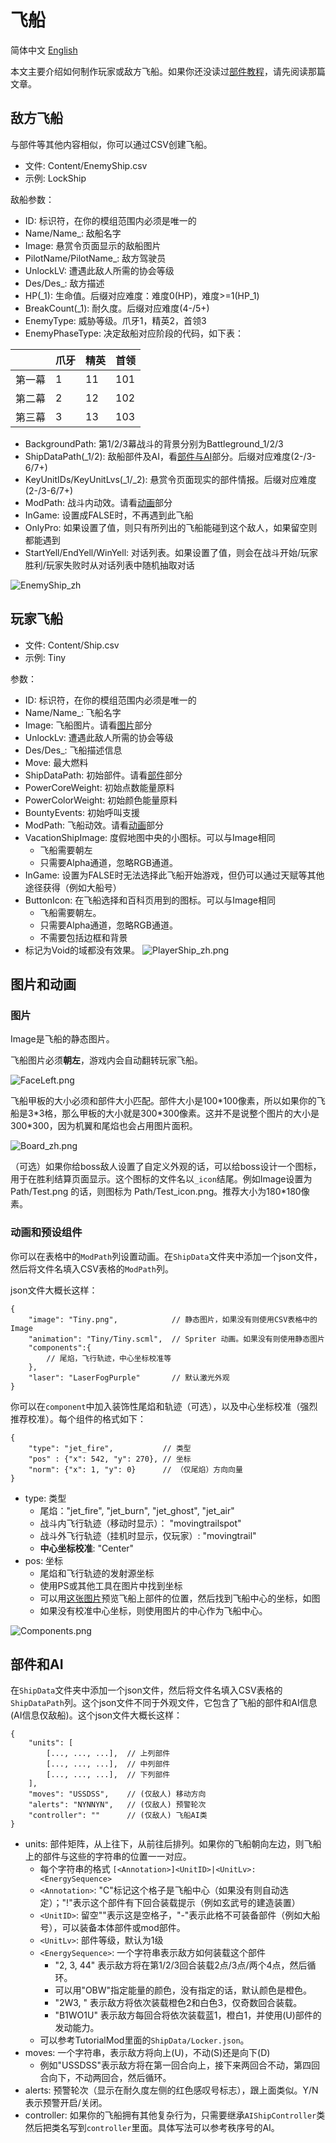 # 飞船
简体中文 [English](Ship_EN.md)

本文主要介绍如何制作玩家或敌方飞船。如果你还没读过[部件教程](ShipUnit.md)，请先阅读那篇文章。

## 敌方飞船

与部件等其他内容相似，你可以通过CSV创建飞船。

- 文件: Content/EnemyShip.csv
- 示例: LockShip

敌船参数：

- ID: 标识符，在你的模组范围内必须是唯一的
- Name/Name_: 敌船名字
- Image: 悬赏令页面显示的敌船图片
- PilotName/PilotName_: 敌方驾驶员
- UnlockLV: 遭遇此敌人所需的协会等级
- Des/Des_: 敌方描述
- HP(_1): 生命值。后缀对应难度：难度0(HP)，难度>=1(HP_1)
- BreakCount(_1): 耐久度。后缀对应难度(4-/5+)
- EnemyType: 威胁等级。爪牙1，精英2，首领3
- EnemyPhaseType: 决定敌船对应阶段的代码，如下表：

| | 爪牙     | 精英   | 首领    |
| --------| -------- | -------- | -------- |
|第一幕 | 1 | 11 | 101 |
|第二幕 | 2 | 12 | 102 |
|第三幕 | 3 | 13 | 103 |

- BackgroundPath: 第1/2/3幕战斗的背景分别为Battleground_1/2/3
- ShipDataPath(_1/2): 敌船部件及AI，看[部件与AI](#ai)部分。后缀对应难度(2-/3-6/7+)
- KeyUnitIDs/KeyUnitLvs(_1/_2): 悬赏令页面现实的部件情报。后缀对应难度(2-/3-6/7+)
- ModPath: 战斗内动效。请看[动画](#anim)部分
- InGame: 设置成FALSE时，不再遇到此飞船
- OnlyPro: 如果设置了值，则只有所列出的飞船能碰到这个敌人，如果留空则都能遇到
- StartYell/EndYell/WinYell: 对话列表。如果设置了值，则会在战斗开始/玩家胜利/玩家失败时从对话列表中随机抽取对话

![EnemyShip_zh](../images/EnemyShip_zh.png)

## 玩家飞船

- 文件: Content/Ship.csv
- 示例: Tiny

参数：

- ID: 标识符，在你的模组范围内必须是唯一的
- Name/Name_: 飞船名字
- Image: 飞船图片。请看[图片](#image)部分
- UnlockLv: 遭遇此敌人所需的协会等级
- Des/Des_: 飞船描述信息
- Move: 最大燃料
- ShipDataPath: 初始部件。请看[部件](#ai)部分
- PowerCoreWeight: 初始点数能量原料
- PowerColorWeight: 初始颜色能量原料
- BountyEvents: 初始呼叫支援
- ModPath: 飞船动效。请看[动画](#anim)部分
- VacationShipImage: 度假地图中央的小图标。可以与Image相同
    - 飞船需要朝左
    - 只需要Alpha通道，忽略RGB通道。
- InGame: 设置为FALSE时无法选择此飞船开始游戏，但仍可以通过天赋等其他途径获得（例如大船号）
- ButtonIcon: 在飞船选择和百科页用到的图标。可以与Image相同
    - 飞船需要朝左。
    - 只需要Alpha通道，忽略RGB通道。
    - 不需要包括边框和背景
- 标记为Void的域都没有效果。
![PlayerShip_zh.png](../images/PlayerShip_zh.png)

## 图片和动画

### 图片 <a id="image"></a>

Image是飞船的静态图片。

飞船图片必须**朝左**，游戏内会自动翻转玩家飞船。

![FaceLeft.png](../images/FaceLeft.png)

飞船甲板的大小必须和部件大小匹配。部件大小是100\*100像素，所以如果你的飞船是3\*3格，那么甲板的大小就是300\*300像素。这并不是说整个图片的大小是300\*300，因为机翼和尾焰也会占用图片面积。

![Board_zh.png](../images/Board_zh.png)

（可选）如果你给boss敌人设置了自定义外观的话，可以给boss设计一个图标，用于在胜利结算页面显示。这个图标的文件名以`_icon`结尾。例如Image设置为 Path/Test.png 的话，则图标为 Path/Test_icon.png。推荐大小为180\*180像素。

### 动画和预设组件<a id="anim"></a>

你可以在表格中的`ModPath`列设置动画。在`ShipData`文件夹中添加一个json文件，然后将文件名填入CSV表格的`ModPath`列。

json文件大概长这样：
```
{
    "image": "Tiny.png",            // 静态图片，如果没有则使用CSV表格中的Image
    "animation": "Tiny/Tiny.scml",  // Spriter 动画。如果没有则使用静态图片
    "components":{
        // 尾焰，飞行轨迹，中心坐标校准等
    },
    "laser": "LaserFogPurple"       // 默认激光外观
}
```

你可以在`component`中加入装饰性尾焰和轨迹（可选），以及中心坐标校准（强烈推荐校准）。每个组件的格式如下：

```
{
    "type": "jet_fire",           // 类型
    "pos" : {"x": 542, "y": 270}, // 坐标
    "norm": {"x": 1, "y": 0}      // （仅尾焰）方向向量
}
```

- type: 类型
    - 尾焰："jet_fire", "jet_burn", "jet_ghost", "jet_air"
    - 战斗内飞行轨迹（移动时显示）： "movingtrailspot"
    - 战斗外飞行轨迹（挂机时显示，仅玩家）: "movingtrail"
    - **中心坐标校准**: "Center"
- pos: 坐标
    - 尾焰和飞行轨迹的发射源坐标
    - 使用PS或其他工具在图片中找到坐标
    - 可以用[这张图片](../images/calibrator.png)预览飞船上部件的位置，然后找到飞船中心的坐标，如图
    - 如果没有校准中心坐标，则使用图片的中心作为飞船中心。

![Components.png](../images/Components.png)

## 部件和AI <a id="ai"></a>

在`ShipData`文件夹中添加一个json文件，然后将文件名填入CSV表格的`ShipDataPath`列。这个json文件不同于外观文件，它包含了飞船的部件和AI信息(AI信息仅敌船)。这个json文件大概长这样：

```
{
    "units": [
        [..., ..., ...],  // 上列部件
        [..., ..., ...],  // 中列部件
        [..., ..., ...],  // 下列部件
    ],
    "moves": "USSDSS",    // (仅敌人) 移动方向
    "alerts": "NYNNYN",   // (仅敌人) 预警轮次
    "controller": ""      // (仅敌人) 飞船AI类
}
```

- units: 部件矩阵，从上往下，从前往后排列。如果你的飞船朝向左边，则飞船上的部件与这些的字符串的位置一一对应。
    - 每个字符串的格式 `[<Annotation>]<UnitID>|<UnitLv>:<EnergySequence>`
    - `<Annotation>`: "C"标记这个格子是飞船中心（如果没有则自动选定）；"!"表示这个部件有下回合装载提示（例如玄武号的建造装置）
    - `<UnitID>`: 留空""表示这是空格子，"-"表示此格不可装备部件（例如大船号），可以装备本体部件或mod部件。
    - `<UnitLv>`: 部件等级，默认为1级
    - `<EnergySequence>`: 一个字符串表示敌方如何装载这个部件
        - "2, 3, 44" 表示敌方将在第1/2/3回合装载2点/3点/两个4点，然后循环。
        - 可以用"OBW"指定能量的颜色，没有指定的话，默认颜色是橙色。
        - "2W3, " 表示敌方将依次装载橙色2和白色3，仅奇数回合装载。
        - "B1WO1U" 表示敌方每回合将依次装载蓝1，橙白1，并使用(U)部件的发动能力。
    - 可以参考TutorialMod里面的`ShipData/Locker.json`。
- moves: 一个字符串，表示敌方将向上(U)，不动(S)还是向下(D)
    - 例如"USSDSS"表示敌方将在第一回合向上，接下来两回合不动，第四回合向下，不动两回合，然后循环。
- alerts: 预警轮次（显示在耐久度左侧的红色感叹号标志），跟上面类似。Y/N表示预警开启/关闭。
- controller: 如果你的飞船拥有其他复杂行为，只需要继承`AIShipController`类然后把类名写到`controller`里面。具体写法可以参考秩序号的AI。
